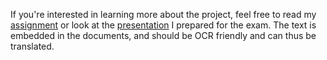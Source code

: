 If you're interested in learning more about the project, feel free to read my [assignment](https://github.com/kres0345/Fourier-transformation/blob/5d1ba37354a5c5d107f65b3214ee1394cf3d2a25/Final%20assignment%20-%20Danish.pdf) or look at the [presentation](https://github.com/kres0345/Fourier-transformation/blob/5d1ba37354a5c5d107f65b3214ee1394cf3d2a25/Assignment%20exam%20presentation.pptx) I prepared for the exam. The text is embedded in the documents, and should be OCR friendly and can thus be translated.
